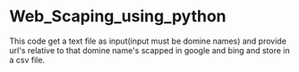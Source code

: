 # Web_Scaping_using_python
This code get a text file as input(input must be domine names) and provide url's relative to that domine name's scapped in google and bing and store in a csv file.
